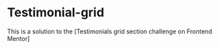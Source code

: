 # Testimonial-grid
This is a solution to the [Testimonials grid section challenge on Frontend Mentor]
